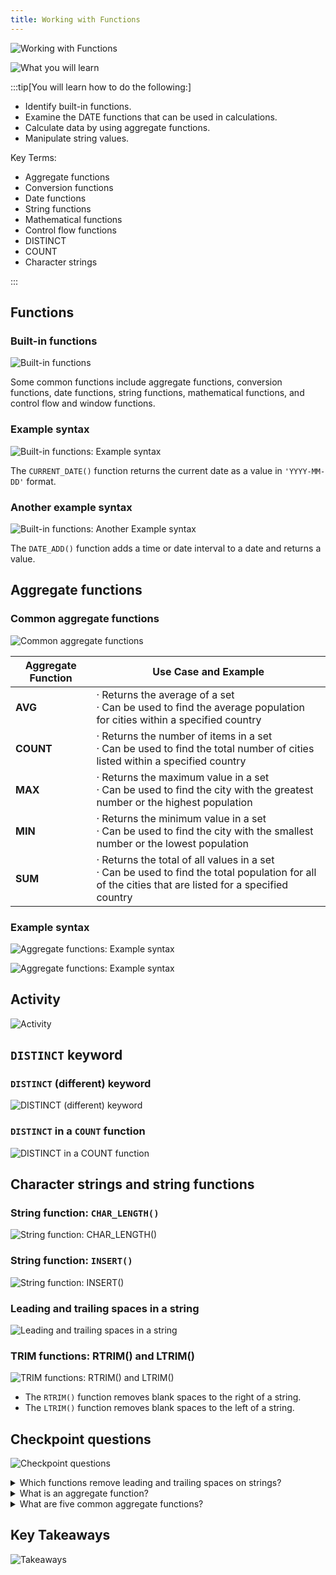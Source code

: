 ```yaml
---
title: Working with Functions
---
```

![Working with Functions](../../../assets/databases/working_with_functions/intro.png)

![What you will learn](../../../assets/databases/working_with_functions/section_goal.png)

:::tip[You will learn how to do the following:]

- Identify built-in functions.
- Examine the DATE functions that can be used in calculations.
- Calculate data by using aggregate functions.
- Manipulate string values.

Key Terms:

- Aggregate functions
- Conversion functions
- Date functions
- String functions
- Mathematical functions
- Control flow functions
- DISTINCT
- COUNT
- Character strings

:::

## Functions

### Built-in functions

![Built-in functions](../../../assets/databases/working_with_functions/built_in_functions.png)

Some common functions include aggregate functions, conversion functions, date functions, string functions, mathematical functions, and control flow and window functions.

### Example syntax

![Built-in functions: Example syntax](../../../assets/databases/working_with_functions/built_in_functions_example.png)

The `CURRENT_DATE()` function returns the current date as a value in `'YYYY-MM-DD'` format.

### Another example syntax

![Built-in functions: Another Example syntax](../../../assets/databases/working_with_functions/built_in_functions_another_example.png)

The `DATE_ADD()` function adds a time or date interval to a date and returns a value.

## Aggregate functions

### Common aggregate functions

![Common aggregate functions](../../../assets/databases/working_with_functions/common_aggregate_functions.png)

| Aggregate Function | Use Case and Example                                                                                                                                           |
|--------------------|----------------------------------------------------------------------------------------------------------------------------------------------------------------|
| **AVG**            | · Returns the average of a set<br>· Can be used to find the average population for cities within a specified country                                            |
| **COUNT**          | · Returns the number of items in a set<br>· Can be used to find the total number of cities listed within a specified country                                     |
| **MAX**            | · Returns the maximum value in a set<br>· Can be used to find the city with the greatest number or the highest population                                       |
| **MIN**            | · Returns the minimum value in a set<br>· Can be used to find the city with the smallest number or the lowest population                                        |
| **SUM**            | · Returns the total of all values in a set<br>· Can be used to find the total population for all of the cities that are listed for a specified country           |

### Example syntax

![Aggregate functions: Example syntax](../../../assets/databases/working_with_functions/aggregate_functions_example.png)

![Aggregate functions: Example syntax](../../../assets/databases/working_with_functions/aggregate_functions_example_2.png)

## Activity

![Activity](../../../assets/databases/working_with_functions/activity.png)

## `DISTINCT` keyword

### `DISTINCT` (different) keyword

![DISTINCT (different) keyword](../../../assets/databases/working_with_functions/distinct_keyword.png)

### `DISTINCT` in a `COUNT` function

![DISTINCT in a COUNT function](../../../assets/databases/working_with_functions/distinct_count_fn.png)

## Character strings and string functions

### String function: `CHAR_LENGTH()`

![String function: CHAR_LENGTH()](../../../assets/databases/working_with_functions/char_length.png)

### String function: `INSERT()`

![String function: INSERT()](../../../assets/databases/working_with_functions/insert.png)

### Leading and trailing spaces in a string

![Leading and trailing spaces in a string](../../../assets/databases/working_with_functions/leading_spaces.png)

### TRIM functions: RTRIM() and LTRIM()

![TRIM functions: RTRIM() and LTRIM()](../../../assets/databases/working_with_functions/trim_fn.png)

- The `RTRIM()` function removes blank spaces to the right of a string.
- The `LTRIM()` function removes blank spaces to the left of a string.

## Checkpoint questions

![Checkpoint questions](../../../assets/databases/working_with_functions/questions.png)

<details>
<summary>Which functions remove leading and trailing spaces on strings?</summary>
The `TRIM()` function is used to remove leading and trailing spaces from strings.
</details>

<details>
<summary>What is an aggregate function?</summary>
An aggregate function performs a calculation on a set of values and returns a single value. It is commonly used in SQL to summarize data.
</details>

<details>
<summary>What are five common aggregate functions?</summary>
Five common aggregate functions are:
- `AVG()`
- `COUNT()`
- `MAX()`
- `MIN()`
- `SUM()`
</details>


## Key Takeaways

![Takeaways](../../../assets/databases/working_with_functions/takeaways.png)

